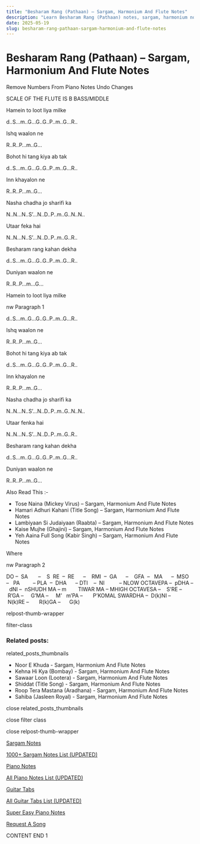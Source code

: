 ```yaml
---
title: "Besharam Rang (Pathaan) – Sargam, Harmonium And Flute Notes"
description: "Learn Besharam Rang (Pathaan) notes, sargam, harmonium notations and flute notes. Easy step-by-step tutorial for beginners."
date: 2025-05-19
slug: besharam-rang-pathaan-sargam-harmonium-and-flute-notes
---
```


# Besharam Rang (Pathaan) – Sargam, Harmonium And Flute Notes

Remove Numbers From Piano Notes
Undo Changes

SCALE OF THE FLUTE IS B BASS/MIDDLE

Hamein to loot liya milke

d..S…m..G…G..G..P..m..G…R..

Ishq waalon ne

R..R..P…m..G…

Bohot hi tang kiya ab tak

d..S…m..G…G..G..P..m..G…R..

Inn khayalon ne

R..R..P…m..G…

Nasha chadha jo sharifi ka

N..N…N..S’…N..D..P..m..G..N..N..

Utaar feka hai

N..N…N..S’…N..D..P..m..G..R..

Besharam rang kahan dekha

d..S…m..G…G..G..P..m..G…R..

Duniyan waalon ne

R..R..P…m…G…

Hamein to loot liya milke

nw Paragraph 1

d..S…m..G…G..G..P..m..G…R..

Ishq waalon ne

R..R..P…m..G…

Bohot hi tang kiya ab tak

d..S…m..G…G..G..P..m..G…R..

Inn khayalon ne

R..R..P…m..G…

Nasha chadha jo sharifi ka

N..N…N..S’…N..D..P..m..G..N..N..

Utaar fenka hai

N..N…N..S’…N..D..P..m..G..R..

Besharam rang kahan dekha

d..S…m..G…G..G..P..m..G…R..

Duniyan waalon ne

R..R..P…m..G…

Also Read This :-

* Tose Naina (Mickey Virus) – Sargam, Harmonium And Flute Notes
* Hamari Adhuri Kahani (Title Song) – Sargam, Harmonium And Flute Notes
* Lambiyaan Si Judaiyaan (Raabta) – Sargam, Harmonium And Flute Notes
* Kaise Mujhe (Ghajini) – Sargam, Harmonium And Flute Notes
* Yeh Aaina Full Song (Kabir Singh) – Sargam, Harmonium And Flute Notes

Where

nw Paragraph 2

DO –  SA       –    S  RE  –  RE      –    RMI  –  GA      –    GFA  –   MA      –  MSO  –   PA         – PLA  –  DHA      – DTI    –  NI          – NLOW OCTAVEPA –  pDHA –  dNI –  nSHUDH MA – m        TIWAR MA – MHIGH OCTAVESA –    S’RE –     R’GA –     G’MA –     M’   m’PA –       P’KOMAL SWARDHA –  D(k)NI –       N(k)RE –       R(k)GA –      G(k)

relpost-thumb-wrapper

filter-class

### Related posts:

related_posts_thumbnails

* Noor E Khuda - Sargam, Harmonium And Flute Notes
* Kehna Hi Kya (Bombay) - Sargam, Harmonium And Flute Notes
* Sawaar Loon (Lootera) - Sargam, Harmonium And Flute Notes
* Shiddat (Title Song) - Sargam, Harmonium And Flute Notes
* Roop Tera Mastana (Aradhana) - Sargam, Harmonium And Flute Notes
* Sahiba (Jasleen Royal) - Sargam, Harmonium And Flute Notes

close related_posts_thumbnails

close filter class

close relpost-thumb-wrapper

[Sargam Notes](/sargam-notes.html)

[1000+ Sargam Notes List (UPDATED)](/all-songs-list-sargam-notes.html)

[Piano Notes](/piano-notes.html)

[All Piano Notes List (UPDATED)](/all-songs-list-piano-notes.html)

[Guitar Tabs](/guitar-tabs.html)

[All Guitar Tabs List (UPDATED)](/all-songs-list-guitar-tabs.html)

[Super Easy Piano Notes](https://studywall.in/)

[Request A Song](/request-a-song.html)

CONTENT END 1

